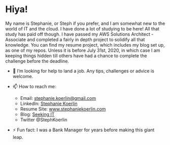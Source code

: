 # Hiya!

My name is Stephanie, or Steph if you prefer, and I am somewhat new to the world of IT and the cloud. I have done a lot of studying to be here!
All that study has paid off though. I have passed my AWS Solutions Architect - Associate and completed a fairly in depth project to solidify all that knowledge. 
You can find my resume project, which includes my blog set up, as one of my repos. Unless it is before July 31st, 2020, in which case I am 
keeping things hidden till others have had a chance to complete the challenge before the deadline. 

- 🤔 I’m looking for help to land a job. Any tips, challenges or advice is welcome.

- 📫 How to reach me:
    - Email: stephanie.koerlin@gmail.com
    - LinkedIn: [Stephanie Koerlin](http://www.linkedin.com/in/stephaniekoerlin)
    - Resume Site: www.stephaniekoerlin.com
    - Blog: [Seeking IT](http://blog.stephaniekoerlin.com)
    - Twitter @StephKoerlin
    
    
- ⚡ Fun fact: I was a Bank Manager for years before making this giant leap.


<!--
**StephKoerlin/StephKoerlin** is a ✨ _special_ ✨ repository because its `README.md` (this file) appears on your GitHub profile.

Here are some ideas to get you started:

- 🔭 I’m currently working on ...
- 🌱 I’m currently learning ...
- 👯 I’m looking to collaborate on ...
- 🤔 I’m looking for help with ...
- 💬 Ask me about ...
- 📫 How to reach me: ...
- 😄 Pronouns: ...
- ⚡ Fun fact: ...
-->
